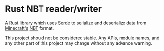 # Rust NBT reader/writer

A [Rust](https://www.rust-lang.org/) library which uses
[Serde](https://serde.rs/) to serialize and deserialize data from
[Minecraft's](https://www.minecraft.net/)
[NBT](https://minecraft.fandom.com/wiki/NBT_format) format.

This project should not be considered stable. Any APIs, module names,
and any other part of this project may change without any advance
warning.
